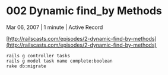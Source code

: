 # 002 Dynamic find_by Methods
Mar 06, 2007 | 1 minute | Active Record

[http://railscasts.com/episodes/2-dynamic-find-by-methods](http://railscasts.com/episodes/2-dynamic-find-by-methods)

```
rails g controller tasks
rails g model task name complete:boolean
rake db:migrate
```

